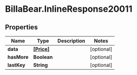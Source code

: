 # BillaBear.InlineResponse20011

## Properties
Name | Type | Description | Notes
------------ | ------------- | ------------- | -------------
**data** | [**[Price]**](Price.md) |  | [optional] 
**hasMore** | **Boolean** |  | [optional] 
**lastKey** | **String** |  | [optional] 
